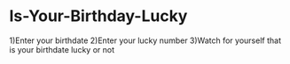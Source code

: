 # Is-Your-Birthday-Lucky
   1)Enter your birthdate
   2)Enter your lucky number
   3)Watch for yourself that is your birthdate lucky or not
